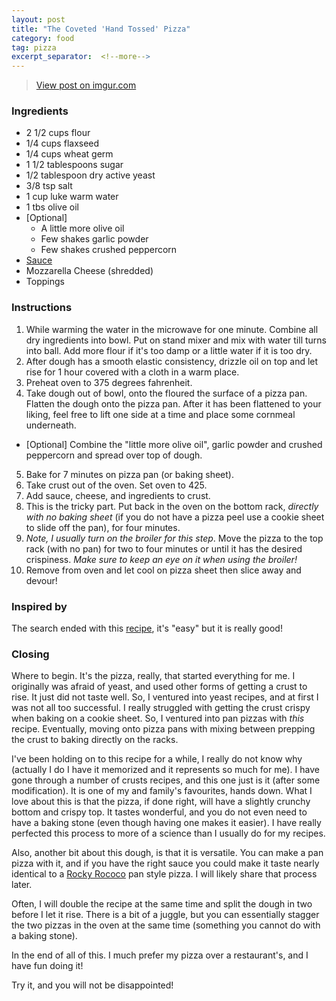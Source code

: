 ```yaml
---
layout: post
title: "The Coveted 'Hand Tossed' Pizza"
category: food
tag: pizza
excerpt_separator:  <!--more-->
---
```


<blockquote class="imgur-embed-pub" lang="en" data-id="a/Z5pzl"><a href="//imgur.com/a/Z5pzl">View post on imgur.com</a></blockquote><script async src="//s.imgur.com/min/embed.js" charset="utf-8"></script>

### Ingredients
* 2 1/2 cups flour
* 1/4 cups flaxseed
* 1/4 cups wheat germ
* 1 1/2 tablespoons sugar
* 1/2 tablespoon dry active yeast
* 3/8 tsp salt
* 1 cup luke warm water
* 1 tbs olive oil
* [Optional]
  * A little more olive oil
  * Few shakes garlic powder
  * Few shakes crushed peppercorn 
* <a href="/food/2019/01/06/pizza-sauces.html" target="_blank">Sauce</a>
* Mozzarella Cheese (shredded)
* Toppings

### Instructions
1. While warming the water in the microwave for one minute. Combine all dry ingredients into bowl. Put on stand mixer and mix with water till turns into ball. Add more flour if it's too damp or a little water if it is too dry.
2. After dough has a smooth elastic consistency, drizzle oil on top and let rise for 1 hour covered with a cloth in a warm place.
3. Preheat oven to 375 degrees fahrenheit.
4. Take dough out of bowl, onto the floured the surface of a pizza pan. Flatten the dough onto the pizza pan. After it has been flattened to your liking, feel free to lift one side at a time and place some cornmeal underneath.
  * [Optional] Combine the "little more olive oil", garlic powder and crushed peppercorn and spread over top of dough.
5. Bake for 7 minutes on pizza pan (or baking sheet).
6. Take crust out of the oven. Set oven to 425.
7. Add sauce, cheese, and ingredients to crust.
8. This is the tricky part. Put back in the oven on the bottom rack, *directly with no baking sheet* (if you do not have a pizza peel use a cookie sheet to slide off the pan), for four minutes.
9. _Note, I usually turn on the broiler for this step_. Move the pizza to the top rack (with no pan) for two to four minutes or until it has the desired crispiness. *Make sure to keep an eye on it when using the broiler!*
10. Remove from oven and let cool on pizza sheet then slice away and devour!

### Inspired by
The search ended with this <a href="https://www.geniuskitchen.com/recipe/quick-and-easy-pizza-dough-117532" target="_blank">recipe</a>, it's "easy" but it is really good!

### Closing
Where to begin. It's the pizza, really, that started everything for me. I originally was afraid of yeast, and used other forms of getting a crust to rise. It just did not taste well. So, I ventured into yeast recipes, and at first I was not all too successful. I really struggled with getting the crust crispy when baking on a cookie sheet. So, I ventured into pan pizzas with *this* recipe. Eventually, moving onto pizza pans with mixing between prepping the crust to baking directly on the racks.

I've been holding on to this recipe for a while, I really do not know why (actually I do I have it memorized and it represents so much for me). I have gone through a number of crusts recipes, and this one just is it (after some modification). It is one of my and family's favourites, hands down. What I love about this is that the pizza, if done right, will have a slightly crunchy bottom and crispy top. It tastes wonderful, and you do not even need to have a baking stone (even though having one makes it easier). I have really perfected this process to more of a science than I usually do for my recipes.

Also, another bit about this dough, is that it is versatile. You can make a pan pizza with it, and if you have the right sauce you could make it taste nearly identical to a <a href="https://rockyrococo.com/" target="_blank">Rocky Rococo</a> pan style pizza. I will likely share that process later.

Often, I will double the recipe at the same time and split the dough in two before I let it rise. There is a bit of a juggle, but you can essentially stagger the two pizzas in the oven at the same time (something you cannot do with a baking stone).

In the end of all of this. I much prefer my pizza over a restaurant's, and I have fun doing it!

Try it, and you will not be disappointed!